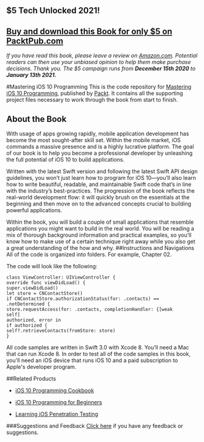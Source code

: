 ## $5 Tech Unlocked 2021!
[Buy and download this Book for only $5 on PacktPub.com](https://www.packtpub.com/product/mastering-ios-12-programming-third-edition/9781789133202)
-----
*If you have read this book, please leave a review on [Amazon.com](https://www.amazon.com/gp/product/1789133203).     Potential readers can then use your unbiased opinion to help them make purchase decisions. Thank you. The $5 campaign         runs from __December 15th 2020__ to __January 13th 2021.__*

#Mastering iOS 10 Programming
This is the code repository for [Mastering iOS 10 Programming](https://www.packtpub.com/application-development/mastering-ios-10-programming?utm_source=github&utm_medium=repository&utm_campaign=9781786469359), published by [Packt](www.packtpub.com). It contains all the supporting project files necessary to work through the book from start to finish.
## About the Book
With usage of apps growing rapidly, mobile application development has become the most sought-after skill set. Within the mobile market, iOS commands a massive presence and is a highly lucrative platform. The goal of our book is to help you become a professional developer by unleashing the full potential of iOS 10 to build applications.

Written with the latest Swift version and following the latest Swift API design guidelines, you won’t just learn how to program for iOS 10—you’ll also learn how to write beautiful, readable, and maintainable Swift code that’s in line with the industry’s best-practices. The progression of the book reflects the real-world development flow: it will quickly brush on the essentials at the beginning and then move on to the advanced concepts crucial to building powerful applications.

Within the book, you will build a couple of small applications that resemble applications you might want to build in the real world. You will be reading a mix of thorough background information and practical examples, so you’ll know how to make use of a certain technique right away while you also get a great understanding of the how and why.
##Instructions and Navigations
All of the code is organized into folders. For example, Chapter 02.



The code will look like the following:
```
class ViewController: UIViewController {
override func viewDidLoad() {
super.viewDidLoad()
let store = CNContactStore()
if CNContactStore.authorizationStatus(for: .contacts) ==
.notDetermined {
store.requestAccess(for: .contacts, completionHandler: {[weak
self]
authorized, error in
if authorized {
self?.retrieveContacts(fromStore: store)
}
```

All code samples are written in Swift 3.0 with Xcode 8. You’ll need a Mac that can run
Xcode 8. In order to test all of the code samples in this book, you'll need an iOS device that
runs iOS 10 and a paid subscription to Apple's developer program.

##Related Products

* [iOS 10 Programming Cookbook](https://www.packtpub.com/application-development/ios-10-programming-cookbook?utm_source=github&utm_medium=repository&utm_campaign=9781786460981)

* [iOS 10 Programming for Beginners](https://www.packtpub.com/application-development/ios-10-programming-beginners?utm_source=github&utm_medium=repository&utm_campaign=9781786464507)

* [Learning iOS Penetration Testing](https://www.packtpub.com/networking-and-servers/learning-ios-penetration-testing?utm_source=github&utm_medium=repository&utm_campaign=9781785883255)


###Suggestions and Feedback
[Click here](https://docs.google.com/forms/d/e/1FAIpQLSe5qwunkGf6PUvzPirPDtuy1Du5Rlzew23UBp2S-P3wB-GcwQ/viewform) if you have any feedback or suggestions.
